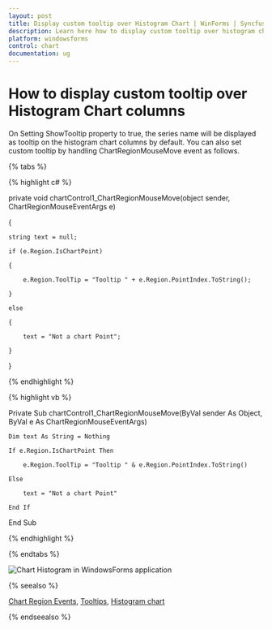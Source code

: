 ```yaml
---
layout: post
title: Display custom tooltip over Histogram Chart | WinForms | Syncfusion
description: Learn here how to display custom tooltip over histogram chart columns of Syncfusion® WindowsForms Chart (Sfchart) control and more.
platform: windowsforms
control: chart
documentation: ug
---
```


# How to display custom tooltip over Histogram Chart columns

On Setting ShowTooltip property to true, the series name will be displayed as tooltip on the histogram chart columns by default. You can also set custom tooltip by handling ChartRegionMouseMove event as follows.

{% tabs %}

{% highlight c# %}

private void chartControl1_ChartRegionMouseMove(object sender, ChartRegionMouseEventArgs e)

{

    string text = null;

    if (e.Region.IsChartPoint)

    {

        e.Region.ToolTip = "Tooltip " + e.Region.PointIndex.ToString();

    }

    else

    {

        text = "Not a chart Point";

    }    

}

{% endhighlight %}

{% highlight vb %}

Private Sub chartControl1_ChartRegionMouseMove(ByVal sender As Object, ByVal e As ChartRegionMouseEventArgs)

    Dim text As String = Nothing

    If e.Region.IsChartPoint Then

        e.Region.ToolTip = "Tooltip " & e.Region.PointIndex.ToString()

    Else

        text = "Not a chart Point"

    End If

End Sub

{% endhighlight %}

{% endtabs %}	

![Chart Histogram in WindowsForms application](how-to-display-custom-tooltip-over-histogram-chart_images/windowsforms-histogram-chart.jpeg)

{% seealso %}

[Chart Region Events](/windowsforms/chart/chart-control-events#chart-region-events), [Tooltips](/windowsforms/chart/runtime-features#tooltips), [Histogram chart](/windowsforms/chart/chart-types#histogram-chart)

{% endseealso %}